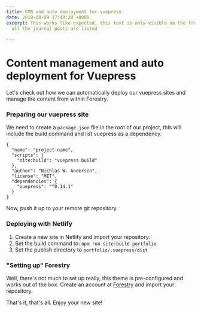 ```yaml
---
title: CMS and auto deployment for vuepress
date: 2018-08-09 17:49:28 +0000
excerpt: This works like expected, this text is only visible on the front page where
  all the journal posts are listed

---
```

# Content management and auto deployment for Vuepress

Let's check out how we can automatically deploy our vuepress sites and manage the content from within Forestry.

### Preparing our vuepress site

We need to create a `package.json` file in the root of our project, this will include the build command and list vuepress as a dependency.

    {
      "name": "project-name",
      "scripts": {
        "site:build": "vuepress build"
      },
      "author": "Nichlas W. Andersen",
      "license": "MIT",
      "dependencies": {
        "vuepress": "^0.14.1"
      }
    }

Now, push it up to your remote git repository.

### Deploying with Netlify

1. Create a new site in Netlify and import your repository.
2. Set the build command to: `npm run site:build portfolio`
3. Set the publish directory to `portfolio/.vuepress/dist`

### "Setting up" Forestry

Well, there's not much to set up really, this theme is pre-configured and works out of the box. Create an account at [Forestry](https://forestry.io "Forestry") and import your repository.

That's it, that's all. Enjoy your new site!